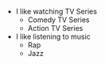 * I like watching TV Series
  * Comedy TV Series
  * Action TV Series
* I like listening to music
  * Rap
  * Jazz
